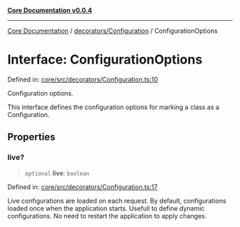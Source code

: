 [**Core Documentation v0.0.4**](../../../README.md)

***

[Core Documentation](../../../modules.md) / [decorators/Configuration](../README.md) / ConfigurationOptions

# Interface: ConfigurationOptions

Defined in: [core/src/decorators/Configuration.ts:10](https://github.com/stonemjs/core/blob/e4675fc5d1a8e120fdb4d54e226a2496fdda3681/src/decorators/Configuration.ts#L10)

Configuration options.

This interface defines the configuration options for marking a class as a Configuration.

## Properties

### live?

> `optional` **live**: `boolean`

Defined in: [core/src/decorators/Configuration.ts:17](https://github.com/stonemjs/core/blob/e4675fc5d1a8e120fdb4d54e226a2496fdda3681/src/decorators/Configuration.ts#L17)

Live configurations are loaded on each request.
By default, configurations loaded once when the application starts.
Usefull to define dynamic configurations.
No need to restart the application to apply changes.
